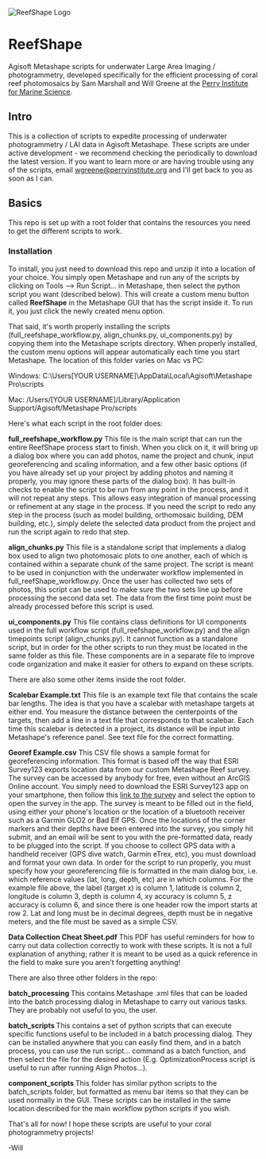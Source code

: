 ![ReefShape Logo](https://www.dropbox.com/scl/fi/ksbvoseoqtkntk2aazmxi/ReefshapeLogo.png?rlkey=hil3gxwrfn8npppy5vgfdmfhb&raw=1)
# ReefShape
Agisoft Metashape scripts for underwater Large Area Imaging / photogrammetry, developed specifically for the efficient processing of coral reef photomosaics by Sam Marshall and Will Greene at the <a href="https://www.perryinstitute.org/">Perry Institute for Marine Science</a>.

## Intro
This is a collection of scripts to expedite processing of underwater photogrammetry / LAI data in Agisoft Metashape. These scripts are under active development - we recommend checking the periodically to download the latest version.  If you want to learn more or are having trouble using any of the scripts, email wgreene@perryinstitute.org and I'll get back to you as soon as I can.

## Basics
This repo is set up with a root folder that contains the resources you need to get the different scripts to work.

### Installation
To install, you just need to download this repo and unzip it into a location of your choice. You simply open Metashape and run any of the scripts by clicking on Tools --> Run Script... in Metashape, then select the python script you want (described below). This will create a custom menu button called <b>ReefShape</b> in the Metashape GUI that has the script inside it. To run it, you just click the newly created menu option.

That said, it's worth properly installing the scripts (full_reefshape_workflow.py, align_chunks.py, ui_components.py) by copying them into the Metashape scripts directory. When properly installed, the custom menu options will appear automatically each time you start Metashape. The location of this folder varies on Mac vs PC:

Windows: C:\Users\[YOUR USERNAME]\AppData\Local\Agisoft\Metashape Pro\scripts

Mac: /Users/[YOUR USERNAME]/Library/Application Support/Agisoft/Metashape Pro/scripts

Here's what each script in the root folder does:

<b>full_reefshape_workflow.py</b> This file is the main script that can run the entire ReefShape process start to finish. When you click on it, it will bring up a dialog box where you can add photos, name the project and chunk, input georeferencing and scaling information, and a few other basic options (if you have already set up your project by adding photos and naming it properly, you may ignore these parts of the dialog box). It has built-in checks to enable the script to be run from any point in the process, and it will not repeat any steps. This allows easy integration of manual processing or refinement at any stage in the process. If you need the script to redo any step in the process (such as model building, orthomosaic building, DEM building, etc.), simply delete the selected data product from the project and run the script again to redo that step. 

<b>align_chunks.py</b> This file is a standalone script that implements a dialog box used to align two photomosaic plots to one another, each of which is contained within a separate chunk of the same project. The script is meant to be used in conjunction with the underwater workflow implemented in full_reefShape_workflow.py. Once the user has collected two sets of photos, this script can be used to make sure the two sets line up before processing the second data set. The data from the first time point must be already processed before this script is used.

<b>ui_components.py</b> This file contains class definitions for UI components used in the full workflow script (full_reefshape_workflow.py) and the align timepoints script (align_chunks.py). It cannot function as a standalone script, but in order for the other scripts to run they must be located in the same folder as this file. These components are in a separate file to improve code organization and make it easier for others to expand on these scripts.

There are also some other items inside the root folder.

<b>Scalebar Example.txt</b> This file is an example text file that contains the scale bar lengths. The idea is that you have a scalebar with metashape targets at either end. You measure the distance between the centerpoints of the targets, then add a line in a text file that corresponds to that scalebar. Each time this scalebar is detected in a project, its distance will be input into Metashape's reference panel. See text file for the correct formatting.

<b>Georef Example.csv</b> This CSV file shows a sample format for georeferencing information. This format is based off the way that ESRI Survey123 exports location data from our custom Metashape Reef survey. The survey can be accessed by anybody for free, even without an ArcGIS Online account. You simply need to download the ESRI Survey123 app on your smartphone, then follow this <a href="https://arcg.is/1aOnKS0">link to the survey</a> and select the option to open the survey in the app. The survey is meant to be filled out in the field, using either your phone's location or the location of a bluetooth receiver such as a Garmin GLO2 or Bad Elf GPS. Once the locations of the corner markers and their depths have been entered into the survey, you simply hit submit, and an email will be sent to you with the pre-formatted data, ready to be plugged into the script. If you choose to collect GPS data with a handheld receiver (GPS dive watch, Garmin eTrex, etc), you must download and format your own data. In order for the script to run properly, you must specify how your georeferencing file is formatted in the main dialog box, i.e. which reference values (lat, long, depth, etc) are in which columns. For the example file above, the label (target x) is column 1, latitude is column 2, longitude is column 3, depth is column 4, xy accuracy is column 5, z accuracy is column 6, and since there is one header row the import starts at row 2. Lat and long must be in decimal degrees, depth must be in negative meters, and the file must be saved as a simple CSV.

<b>Data Collection Cheat Sheet.pdf</b> This PDF has useful reminders for how to carry out data collection correctly to work with these scripts. It is not a full explanation of anything; rather it is meant to be used as a quick reference in the field to make sure you aren't forgetting anything!

There are also three other folders in the repo:

<b> batch_processing </b> This contains Metashape .xml files that can be loaded into the batch processing dialog in Metashape to carry out various tasks. They are probably not useful to you, the user.

<b> batch_scripts </b> This contains a set of python scripts that can execute specific functions useful to be included in a batch processing dialog. They can be installed anywhere that you can easily find them, and in a batch process, you can use the run script... command as a batch function, and then select the file for the desired action (E.g. OptimizationProcess script is useful to run after running Align Photos...).

<b> component_scripts </b> This folder has similar python scripts to the batch_scripts folder, but formatted as menu bar items so that they can be used normally in the GUI. These scripts can be installed in the same location described for the main workflow python scripts if you wish.

That's all for now! I hope these scripts are useful to your coral photogrammetry projects!

-Will
